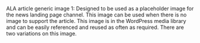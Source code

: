 ALA article generic image 1:
Designed to be used as a placeholder image for the news landing page channel. This image can be used when there is no image to support the article. This image is in the WordPress media library and can be easily referenced and reused as often as required. There are two variations on this image.